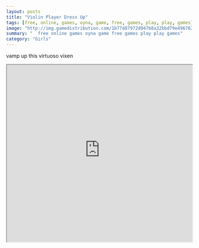 ```yaml
---
layout: posts
title: "Violin Player Dress Up"
tags: [free, online, games, oyna, game, free, games, play, play, games]
image: "http://img.gamedistribution.com/1b77d87972d047b8a32bbd79e4967628.jpg"
summary: "  free online games oyna game free games play play games"
category: "Girls"
---
```


vamp up this virtuoso vixen

<iframe width="100%" height="480px;" src="http://flash.gamedistribution.com?game=1b77d87972d047b8a32bbd79e4967628"></iframe>